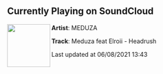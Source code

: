 ## Currently Playing on SoundCloud

[<img align="left" width="100" src="https://i1.sndcdn.com/artworks-aJWzDIxJWrfnfa9A-yyqa4Q-t500x500.jpg">](https://soundcloud.com/meduzamusic/headrush?in=weareplusplus/sets/best-electronic-music-may-2021)

**Artist**: MEDUZA 

**Track**: Meduza feat Elroii - Headrush

Last updated at 06/08/2021 13:43

